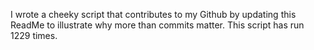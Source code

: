 I wrote a cheeky script that contributes to my Github by updating this ReadMe to illustrate why more than commits matter. This script has run 1229 times.